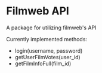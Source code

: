 # Filmweb API

A package for utilizing filmweb's API

Currently implemented methods:
* login(username, password)
* getUserFilmVotes(user_id)
* getFilmInfoFull(film_id)
